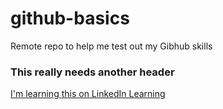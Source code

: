 # github-basics
Remote repo to help me test out my Gibhub skills

### This really needs another header

[I'm learning this on LinkedIn Learning](https://www.linkedin.com/learning/me?trk=nav_neptune_learning)
